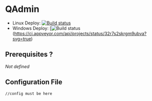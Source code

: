 # QAdmin

+ Linux Deploy: [![Build status ](https://travis-ci.org/netzulo/qadmin.svg?branch=master)](https://travis-ci.org/netzulo/qadmin)
+ Windows Deploy: [![Build status](https://ci.appveyor.com/api/projects/status/32r7s2skrgm9ubva?svg=true)(https://ci.appveyor.com/api/projects/status/32r7s2skrgm9ubva?svg=true)

## Prerequisites ?

_Not defined_

## Configuration File

```
//config must be here
```
